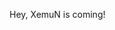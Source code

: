 Hey, XemuN is coming!

<!---
JayRawd/JayRawd is a ✨ special ✨ repository because its `README.md` (this file) appears on your GitHub profile.
You can click the Preview link to take a look at your changes.
--->
